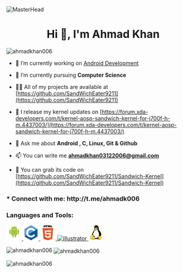 ![MasterHead]([https://encrypted-tbn0.gstatic.com/images?q=tbn:ANd9GcRAfpbfr2NztE2z4j9M_6-xs-Xmje4JYTXhcpa2fLlkhA&usqp=CAU&ec=48665701])
<h1 align="center">Hi 👋, I'm Ahmad Khan</h1>


<p align="left"> <img src="https://komarev.com/ghpvc/?username=ahmadkhan006&label=Profile%20views&color=0e75b6&style=flat" alt="ahmadkhan006" /> </p>

- 🔭 I’m currently working on [Android Development](https://forum.xda-developers.com/t/kernel-aosp-sandwich-kernel-for-j700f-h-m.4437003/)

- 🌱 I’m currently pursuing **Computer Science**

- 👨‍💻 All of my projects are available at [https://github.com/SandWichEater9211](https://github.com/SandWichEater9211)

- 📝 I release my kernel updates on [https://forum.xda-developers.com/t/kernel-aosp-sandwich-kernel-for-j700f-h-m.4437003/](https://forum.xda-developers.com/t/kernel-aosp-sandwich-kernel-for-j700f-h-m.4437003/)

- 💬 Ask me about **Android , C, Linux, Git & Github**

- 📫 You can write me **ahmadkhan03122006@gmail.com**

- 📄 You can grab its code on [https://github.com/SandWichEater9211/Sandwich-Kernel](https://github.com/SandWichEater9211/Sandwich-Kernel)

<h3 align="left">* Connect with me: http://t.me/ahmadk006</h3>
<p align="left">
</p>

<h3 align="left">Languages and Tools:</h3>
<p align="left"> <a href="https://developer.android.com" target="_blank" rel="noreferrer"> <img src="https://raw.githubusercontent.com/devicons/devicon/master/icons/android/android-original-wordmark.svg" alt="android" width="40" height="40"/> </a> <a href="https://www.cprogramming.com/" target="_blank" rel="noreferrer"> <img src="https://raw.githubusercontent.com/devicons/devicon/master/icons/c/c-original.svg" alt="c" width="40" height="40"/> </a> <a href="https://www.w3.org/html/" target="_blank" rel="noreferrer"> <img src="https://raw.githubusercontent.com/devicons/devicon/master/icons/html5/html5-original-wordmark.svg" alt="html5" width="40" height="40"/> </a> <a href="https://www.adobe.com/in/products/illustrator.html" target="_blank" rel="noreferrer"> <img src="https://www.vectorlogo.zone/logos/adobe_illustrator/adobe_illustrator-icon.svg" alt="illustrator" width="40" height="40"/> </a> <a href="https://www.linux.org/" target="_blank" rel="noreferrer"> <img src="https://raw.githubusercontent.com/devicons/devicon/master/icons/linux/linux-original.svg" alt="linux" width="40" height="40"/> </a> 

<p><img align="left" src="https://github-readme-stats.vercel.app/api/top-langs?username=ahmadkhan006&show_icons=true&locale=en&layout=compact" alt="ahmadkhan006" /></p>

<p>&nbsp;<img align="center" src="https://github-readme-stats.vercel.app/api?username=ahmadkhan006&show_icons=true&locale=en" alt="ahmadkhan006" /></p>

<p><img align="center" src="https://github-readme-streak-stats.herokuapp.com/?user=ahmadkhan006&" alt="ahmadkhan006" /></p
